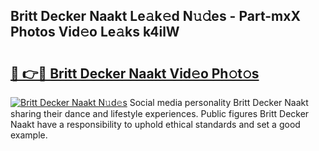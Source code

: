 ## Britt Decker Naakt Le𝚊k𝚎d N𝚞𝚍es - Part-mxX Photos Vid𝚎o Le𝚊ks k4ilW

# <h2><a href="http://fb9lgsj.evod.top/?m=Britt+Decker+Naakt">🔗 👉🔴 Britt Decker Naakt Vid𝚎o Ph𝚘t𝚘s</a></h2>

[![Britt Decker Naakt N𝚞d𝚎s](https://i.imgur.com/8V9OHl7.gif)](http://fb9lgsj.evod.top/?m=Britt+Decker+Naakt)
Social media personality Britt Decker Naakt sharing their dance and lifestyle experiences. Public figures Britt Decker Naakt have a responsibility to uphold ethical standards and set a good example. 
